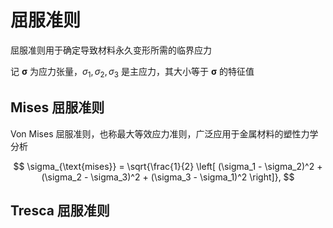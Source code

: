 # 屈服准则

<span class="gray-text">
屈服准则用于确定导致材料永久变形所需的临界应力
</span>



记 $\boldsymbol{\sigma}$ 为应力张量，$\sigma_{1},\sigma_{2},\sigma_{3}$ 是主应力，其大小等于 $\boldsymbol{\sigma}$ 的特征值

## Mises 屈服准则

Von Mises 屈服准则，也称最大等效应力准则，广泛应用于金属材料的塑性力学分析

$$
\sigma_{\text{mises}} = \sqrt{\frac{1}{2} \left[ (\sigma_1 - \sigma_2)^2 + (\sigma_2 - \sigma_3)^2 + (\sigma_3 - \sigma_1)^2 \right]},
$$

## Tresca 屈服准则